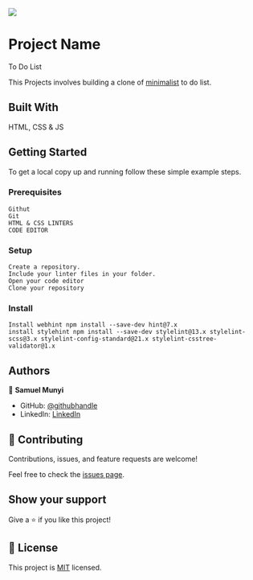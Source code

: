 ![](https://img.shields.io/badge/Microverse-blueviolet)

# Project Name
To Do List

 This Projects involves building a clone of [minimalist](https://web.archive.org/web/20180320194056/http://www.getminimalist.com:80/) to do list.

## Built With

HTML, CSS & JS

## Getting Started

To get a local copy up and running follow these simple example steps.

### Prerequisites
    Githut
    Git
    HTML & CSS LINTERS
    CODE EDITOR

### Setup
    Create a repository.
    Include your linter files in your folder.
    Open your code editor
    Clone your repository
### Install
    Install webhint npm install --save-dev hint@7.x
    install stylehint npm install --save-dev stylelint@13.x stylelint-scss@3.x stylelint-config-standard@21.x stylelint-csstree-validator@1.x

## Authors

👤 **Samuel Munyi**
- GitHub: [@githubhandle](https://github.com/devMunyi)
- LinkedIn: [LinkedIn](https://www.linkedin.com/in/samuel-munyi-01315b174/)


## 🤝 Contributing

Contributions, issues, and feature requests are welcome!

Feel free to check the [issues page](../../issues/).

## Show your support

Give a ⭐️ if you like this project!

## 📝 License

This project is [MIT](./LICENSE) licensed.

